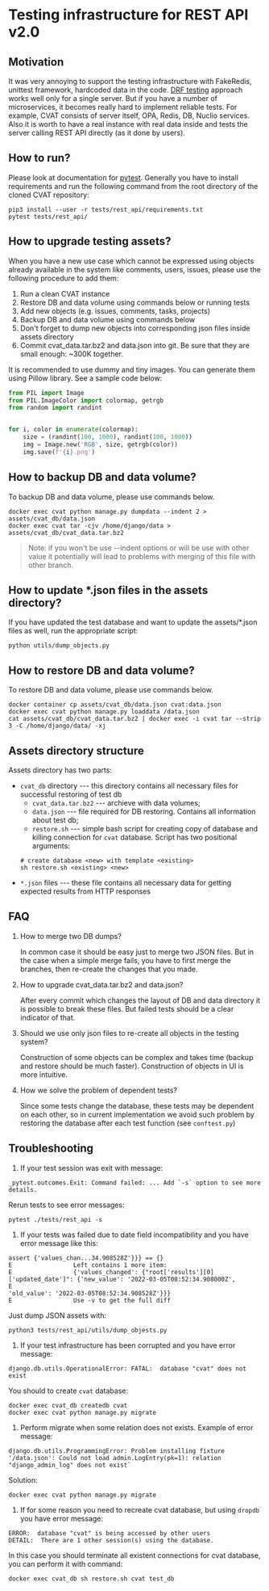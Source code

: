 <!--
 Copyright (C) 2021 Intel Corporation

 SPDX-License-Identifier: MIT
-->

# Testing infrastructure for REST API v2.0

## Motivation

It was very annoying to support the testing infrastructure with FakeRedis,
unittest framework, hardcoded data in the code.
[DRF testing](https://www.django-rest-framework.org/api-guide/testing/)
approach works well only for a single server. But if you have a number
of microservices, it becomes really hard to implement reliable tests.
For example, CVAT consists of server itself, OPA, Redis, DB, Nuclio services.
Also it is worth to have a real instance with real data inside and tests
the server calling REST API directly (as it done by users).

## How to run?

Please look at documentation for [pytest](https://docs.pytest.org/en/6.2.x/).
Generally you have to install requirements and run the following command from
the root directory of the cloned CVAT repository:

```console
pip3 install --user -r tests/rest_api/requirements.txt
pytest tests/rest_api/
```

## How to upgrade testing assets?

When you have a new use case which cannot be expressed using objects already
available in the system like comments, users, issues, please use the following
procedure to add them:

1. Run a clean CVAT instance
1. Restore DB and data volume using commands below or running tests
1. Add new objects (e.g. issues, comments, tasks, projects)
1. Backup DB and data volume using commands below
1. Don't forget to dump new objects into corresponding json files inside
   assets directory
1. Commit cvat_data.tar.bz2 and data.json into git. Be sure that they are
   small enough: ~300K together.

It is recommended to use dummy and tiny images. You can generate them using
Pillow library. See a sample code below:

```python
from PIL import Image
from PIL.ImageColor import colormap, getrgb
from random import randint


for i, color in enumerate(colormap):
    size = (randint(100, 1000), randint(100, 1000))
    img = Image.new('RGB', size, getrgb(color))
    img.save(f'{i}.png')
```

## How to backup DB and data volume?

To backup DB and data volume, please use commands below.

```console
docker exec cvat python manage.py dumpdata --indent 2 > assets/cvat_db/data.json
docker exec cvat tar -cjv /home/django/data > assets/cvat_db/cvat_data.tar.bz2
```

> Note: if you won't be use --indent options or will be use with other value
> it potentially will lead to problems with merging of this file with other branch.

## How to update *.json files in the assets directory?

If you have updated the test database and want to update the assets/*.json
files as well, run the appropriate script:

```
python utils/dump_objects.py
```

## How to restore DB and data volume?

To restore DB and data volume, please use commands below.

```console
docker container cp assets/cvat_db/data.json cvat:data.json
docker exec cvat python manage.py loaddata /data.json
cat assets/cvat_db/cvat_data.tar.bz2 | docker exec -i cvat tar --strip 3 -C /home/django/data/ -xj
```

## Assets directory structure

Assets directory has two parts:

- `cvat_db` directory --- this directory contains all necessary files for
  successful restoring of test db
  - `cvat_data.tar.bz2` --- archieve with data volumes;
  - `data.json` --- file required for DB restoring.
    Contains all information about test db;
  - `restore.sh` --- simple bash script for creating copy of database and
  killing connection for `cvat` database.
  Script has two positional arguments:
  ```
  # create database <new> with template <existing>
  sh restore.sh <existing> <new>
  ```
- `*.json` files --- these file contains all necessary data for getting
  expected results from HTTP responses

## FAQ

1. How to merge two DB dumps?

   In common case it should be easy just to merge two JSON files.
   But in the case when a simple merge fails, you have to first merge
   the branches, then re-create the changes that you made.

1. How to upgrade cvat_data.tar.bz2 and data.json?

   After every commit which changes the layout of DB and data directory it is
   possible to break these files. But failed tests should be a clear indicator
   of that.

1. Should we use only json files to re-create all objects in the testing
   system?

   Construction of some objects can be complex and takes time (backup
   and restore should be much faster). Construction of objects in UI is more
   intuitive.

1. How we solve the problem of dependent tests?

   Since some tests change the database, these tests may be dependent on each
   other, so in current implementation we avoid such problem by restoring
   the database after each test function (see `conftest.py`)

## Troubleshooting

1. If your test session was exit with message:
```
_pytest.outcomes.Exit: Command failed: ... Add `-s` option to see more details.
```
Rerun tests to see error messages:
```
pytest ./tests/rest_api -s
```

1. If your tests was failed due to date field incompatibility and you have
error message like this:
```
assert {'values_chan...34.908528Z'}}} == {}
E                 Left contains 1 more item:
E                 {'values_changed': {"root['results'][0]['updated_date']": {'new_value': '2022-03-05T08:52:34.908000Z',
E                                                                            'old_value': '2022-03-05T08:52:34.908528Z'}}}
E                 Use -v to get the full diff
```
Just dump JSON assets with:
```
python3 tests/rest_api/utils/dump_objests.py
```

1. If your test infrastructure has been corrupted and you have error message:
```
django.db.utils.OperationalError: FATAL:  database "cvat" does not exist
```
You should to create `cvat` database:
```
docker exec cvat_db createdb cvat
docker exec cvat python manage.py migrate
```

1. Perform migrate when some relation does not exists. Example of error message:
```
django.db.utils.ProgrammingError: Problem installing fixture '/data.json': Could not load admin.LogEntry(pk=1): relation "django_admin_log" does not exist`
```
Solution:
```
docker exec cvat python manage.py migrate
```

1. If for some reason you need to recreate cvat database, but using `dropdb`
you have error message:
```
ERROR:  database "cvat" is being accessed by other users
DETAIL:  There are 1 other session(s) using the database.
```
In this case you should terminate all existent connections for cvat database,
you can perform it with command:
```
docker exec cvat_db sh restore.sh cvat test_db
```

